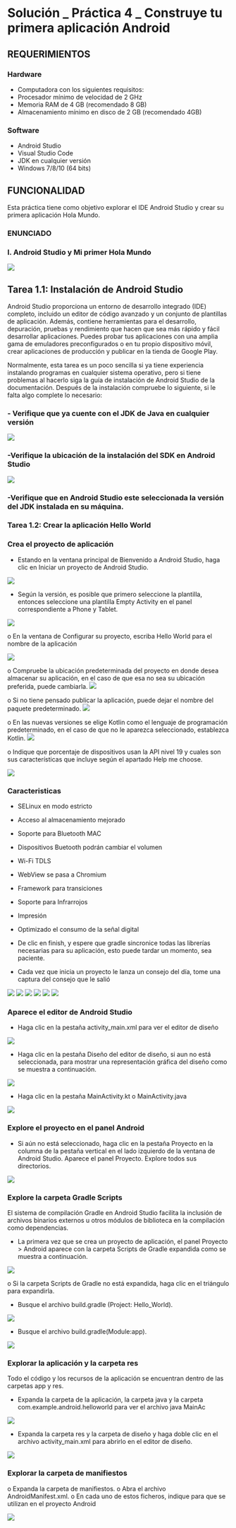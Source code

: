 # Solución _ Práctica 4 _ Construye tu primera aplicación Android


## REQUERIMIENTOS
###  Hardware
+ Computadora con los siguientes requisitos:
+ Procesador mínimo de velocidad de 2 GHz
+ Memoria RAM de 4 GB (recomendado 8 GB)    
+ Almacenamiento mínimo en disco de 2 GB (recomendado 4GB)
### Software
+ Android Studio  
+ Visual Studio Code  
+ JDK en cualquier versión
+ Windows 7/8/10 (64 bits)


## FUNCIONALIDAD
Esta práctica tiene como objetivo explorar el IDE Android Studio y crear su primera
aplicación Hola Mundo.

### ENUNCIADO
### I. Android Studio y Mi primer Hola Mundo
<img src="img\1.JPG"/>


## Tarea 1.1: Instalación de Android Studio
Android Studio proporciona un entorno de desarrollo integrado (IDE) completo,
incluido un editor de código avanzado y un conjunto de plantillas de aplicación. Además,
contiene herramientas para el desarrollo, depuración, pruebas y rendimiento que hacen
que sea más rápido y fácil desarrollar aplicaciones. Puedes probar tus aplicaciones con
una amplia gama de emuladores preconfigurados o en tu propio dispositivo móvil, crear
aplicaciones de producción y publicar en la tienda de Google Play.

Normalmente, esta tarea es un poco sencilla si ya tiene experiencia instalando programas
en cualquier sistema operativo, pero si tiene problemas al hacerlo siga la guía de
instalación de Android Studio de la documentación.
Después de la instalación compruebe lo siguiente, si le falta algo complete lo necesario:

### - Verifique que ya cuente con el JDK de Java en cualquier versión
<img src="img\2.png"/>

### -Verifique la ubicación de la instalación del SDK en Android Studio
<img src="img\3.JPG"/>

### -Verifique que en Android Studio este seleccionada la versión del JDK instalada en su máquina.



### Tarea 1.2: Crear la aplicación Hello World

### Crea el proyecto de aplicación

+ Estando en la ventana principal de Bienvenido a Android Studio, haga clic en
Iniciar un proyecto de Android Studio.

<img src="img\4.JPG"/>

+ Según la versión, es posible que primero seleccione la plantilla, entonces
seleccione una plantilla Empty Activity en el panel 
correspondiente a Phone y Tablet.

<img src="img\5.JPG"/>

o En la ventana de Configurar su proyecto, escriba Hello World para el nombre
de la aplicación

<img src="img\6.JPG"/>

o Compruebe la ubicación predeterminada del proyecto en donde desea almacenar
su aplicación, en el caso de que esa no sea su ubicación preferida, puede
cambiarla.
<img src="img\7.JPG"/>

o Si no tiene pensado publicar la aplicación, puede dejar el nombre del paquete
predeterminado.
<img src="img\8.JPG"/>

o En las nuevas versiones se elige Kotlin como el lenguaje de programación
predeterminado, en el caso de que no le aparezca seleccionado, establezca
Kotlin.
<img src="img\9.JPG"/>

o Indique que porcentaje de dispositivos usan la API nivel 19 y cuales son sus
características que incluye según el apartado Help me choose.

<img src="img\10.JPG"/>

### Caracteristicas
+ SELinux en modo estricto
+ Acceso al almacenamiento mejorado
+ Soporte para Bluetooth MAC
+ Dispositivos Buetooth podrán cambiar el volumen
+ Wi-Fi TDLS
+ WebView se pasa a Chromium
+ Framework para transiciones
+ Soporte para Infrarrojos
+ Impresión
+ Optimizado el consumo de la señal digital


+ De clic en finish, y espere que gradle sincronice todas las librerías necesarias
para su aplicación, esto puede tardar un momento, sea paciente.
+ Cada vez que inicia un proyecto le lanza un consejo del día, tome una captura
del consejo que le salió

<img src="img\Captura de pantalla (154).png"/>
<img src="img\Captura de pantalla (155).png"/>
<img src="img\Captura de pantalla (156).png"/>
<img src="img\Captura de pantalla (157).png"/>
<img src="img\Captura de pantalla (158).png"/>
<img src="img\Captura de pantalla (159).png"/>


### Aparece el editor de Android Studio

+ Haga clic en la pestaña activity_main.xml para ver el editor de diseño
<img src="img\11.JPG"/>

+ Haga clic en la pestaña Diseño del editor de diseño, si aun no está seleccionada,
para mostrar una representación gráfica del diseño como se muestra a
continuación.

<img src="img\Captura de pantalla (160).png"/>

+ Haga clic en la pestaña MainActivity.kt o MainActivity.java
<img src="img\12.JPG"/>


### Explore el proyecto en el panel Android

+ Si aún no está seleccionado, haga clic en la pestaña Proyecto en la columna de
la pestaña vertical en el lado izquierdo de la ventana de Android Studio. Aparece
el panel Proyecto. Explore todos sus directorios.

<img src="img\Captura de pantalla (161).png"/>

###  Explore la carpeta Gradle Scripts
El sistema de compilación Gradle en Android Studio facilita la inclusión de archivos
binarios externos u otros módulos de biblioteca en la compilación como
dependencias.

+ La primera vez que se crea un proyecto de aplicación, el panel Proyecto > Android
aparece con la carpeta Scripts de Gradle expandida como se muestra a continuación.

<img src="img\13.JPG"/>

o Si la carpeta Scripts de Gradle no está expandida, haga clic en el triángulo para
expandirla.  
+ Busque el archivo build.gradle (Project: Hello_World).

<img src="img\Captura de pantalla (162).png"/>

+ Busque el archivo build.gradle(Module:app).


<img src="img\Captura de pantalla (163).png"/>


### Explorar la aplicación y la carpeta res
Todo el código y los recursos de la aplicación se encuentran dentro de las carpetas
app y res.

+ Expanda la carpeta de la aplicación, la carpeta java y la carpeta
com.example.android.helloworld para ver el archivo java MainAc

<img src="img\14.JPG"/>


+ Expanda la carpeta res y la carpeta de diseño y haga doble clic en el archivo
activity_main.xml para abrirlo en el editor de diseño.
<img src="img\Captura de pantalla (164).png"/>


### Explorar la carpeta de manifiestos
o Expanda la carpeta de manifiestos.
o Abra el archivo AndroidManifest.xml.
o En cada uno de estos ficheros, indique para que se utilizan en el proyecto
Android

<img src="img\Captura de pantalla (165).png"/>




